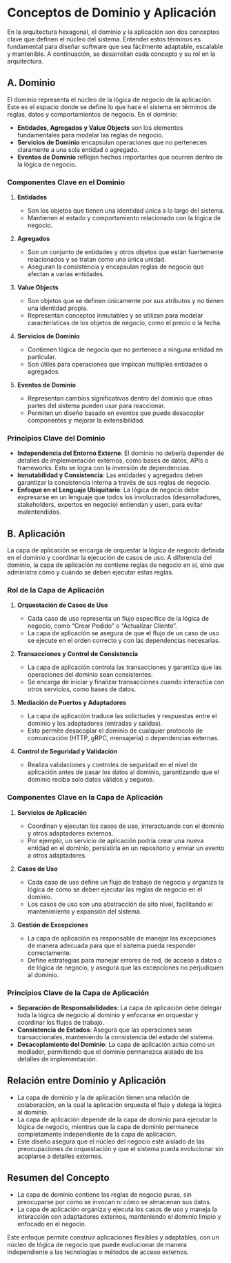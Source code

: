 # Conceptos de Dominio y Aplicación

En la arquitectura hexagonal, el dominio y la aplicación son dos conceptos clave que definen el núcleo del sistema. Entender estos términos es fundamental para diseñar software que sea fácilmente adaptable, escalable y mantenible. A continuación, se desarrollan cada concepto y su rol en la arquitectura.

## A. Dominio

El dominio representa el núcleo de la lógica de negocio de la aplicación. Este es el espacio donde se define lo que hace el sistema en términos de reglas, datos y comportamientos de negocio. En el dominio:

- **Entidades, Agregados y Value Objects** son los elementos fundamentales para modelar las reglas de negocio.
- **Servicios de Dominio** encapsulan operaciones que no pertenecen claramente a una sola entidad o agregado.
- **Eventos de Dominio** reflejan hechos importantes que ocurren dentro de la lógica de negocio.

### Componentes Clave en el Dominio

1. **Entidades**

   - Son los objetos que tienen una identidad única a lo largo del sistema.
   - Mantienen el estado y comportamiento relacionado con la lógica de negocio.

2. **Agregados**

   - Son un conjunto de entidades y otros objetos que están fuertemente relacionados y se tratan como una única unidad.
   - Aseguran la consistencia y encapsulan reglas de negocio que afectan a varias entidades.

3. **Value Objects**

   - Son objetos que se definen únicamente por sus atributos y no tienen una identidad propia.
   - Representan conceptos inmutables y se utilizan para modelar características de los objetos de negocio, como el precio o la fecha.

4. **Servicios de Dominio**

   - Contienen lógica de negocio que no pertenece a ninguna entidad en particular.
   - Son útiles para operaciones que implican múltiples entidades o agregados.

5. **Eventos de Dominio**
   - Representan cambios significativos dentro del dominio que otras partes del sistema pueden usar para reaccionar.
   - Permiten un diseño basado en eventos que puede desacoplar componentes y mejorar la extensibilidad.

### Principios Clave del Dominio

- **Independencia del Entorno Externo**: El dominio no debería depender de detalles de implementación externos, como bases de datos, APIs o frameworks. Esto se logra con la inversión de dependencias.
- **Inmutabilidad y Consistencia**: Las entidades y agregados deben garantizar la consistencia interna a través de sus reglas de negocio.
- **Enfoque en el Lenguaje Ubiquitario**: La lógica de negocio debe expresarse en un lenguaje que todos los involucrados (desarrolladores, stakeholders, expertos en negocio) entiendan y usen, para evitar malentendidos.

## B. Aplicación

La capa de aplicación se encarga de orquestar la lógica de negocio definida en el dominio y coordinar la ejecución de casos de uso. A diferencia del dominio, la capa de aplicación no contiene reglas de negocio en sí, sino que administra cómo y cuándo se deben ejecutar estas reglas.

### Rol de la Capa de Aplicación

1. **Orquestación de Casos de Uso**

   - Cada caso de uso representa un flujo específico de la lógica de negocio, como “Crear Pedido” o “Actualizar Cliente”.
   - La capa de aplicación se asegura de que el flujo de un caso de uso se ejecute en el orden correcto y con las dependencias necesarias.

2. **Transacciones y Control de Consistencia**

   - La capa de aplicación controla las transacciones y garantiza que las operaciones del dominio sean consistentes.
   - Se encarga de iniciar y finalizar transacciones cuando interactúa con otros servicios, como bases de datos.

3. **Mediación de Puertos y Adaptadores**

   - La capa de aplicación traduce las solicitudes y respuestas entre el dominio y los adaptadores (entradas y salidas).
   - Esto permite desacoplar el dominio de cualquier protocolo de comunicación (HTTP, gRPC, mensajería) o dependencias externas.

4. **Control de Seguridad y Validación**
   - Realiza validaciones y controles de seguridad en el nivel de aplicación antes de pasar los datos al dominio, garantizando que el dominio reciba solo datos válidos y seguros.

### Componentes Clave en la Capa de Aplicación

1. **Servicios de Aplicación**

   - Coordinan y ejecutan los casos de uso, interactuando con el dominio y otros adaptadores externos.
   - Por ejemplo, un servicio de aplicación podría crear una nueva entidad en el dominio, persistirla en un repositorio y enviar un evento a otros adaptadores.

2. **Casos de Uso**

   - Cada caso de uso define un flujo de trabajo de negocio y organiza la lógica de cómo se deben ejecutar las reglas de negocio en el dominio.
   - Los casos de uso son una abstracción de alto nivel, facilitando el mantenimiento y expansión del sistema.

3. **Gestión de Excepciones**
   - La capa de aplicación es responsable de manejar las excepciones de manera adecuada para que el sistema pueda responder correctamente.
   - Define estrategias para manejar errores de red, de acceso a datos o de lógica de negocio, y asegura que las excepciones no perjudiquen al dominio.

### Principios Clave de la Capa de Aplicación

- **Separación de Responsabilidades**: La capa de aplicación debe delegar toda la lógica de negocio al dominio y enfocarse en orquestar y coordinar los flujos de trabajo.
- **Consistencia de Estados**: Asegura que las operaciones sean transaccionales, manteniendo la consistencia del estado del sistema.
- **Desacoplamiento del Dominio**: La capa de aplicación actúa como un mediador, permitiendo que el dominio permanezca aislado de los detalles de implementación.

## Relación entre Dominio y Aplicación

- La capa de dominio y la de aplicación tienen una relación de colaboración, en la cual la aplicación orquesta el flujo y delega la lógica al dominio.
- La capa de aplicación depende de la capa de dominio para ejecutar la lógica de negocio, mientras que la capa de dominio permanece completamente independiente de la capa de aplicación.
- Este diseño asegura que el núcleo del negocio esté aislado de las preocupaciones de orquestación y que el sistema pueda evolucionar sin acoplarse a detalles externos.

## Resumen del Concepto

- La capa de dominio contiene las reglas de negocio puras, sin preocuparse por cómo se invocan ni cómo se almacenan sus datos.
- La capa de aplicación organiza y ejecuta los casos de uso y maneja la interacción con adaptadores externos, manteniendo el dominio limpio y enfocado en el negocio.

Este enfoque permite construir aplicaciones flexibles y adaptables, con un núcleo de lógica de negocio que puede evolucionar de manera independiente a las tecnologías o métodos de acceso externos.
